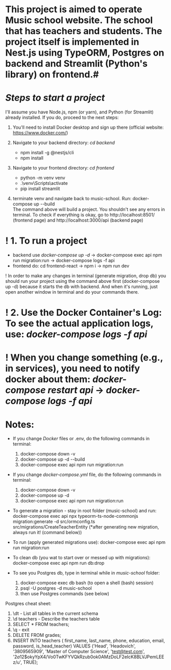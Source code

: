 # This project is aimed to operate Music school website. The school that has teachers and students. The project itself is implemented in Nest.js using TypeORM, Postgres on backend and Streamlit (Python's library) on frontend.#

# _Steps to start a project_

I'll assume you have Node.js, npm (or yarn), and Python (for Streamlit) already installed. If you do, proceed to the next steps:

1. You'll need to install Docker desktop and sign up there (official website: https://www.docker.com/)

2. Navigate to your backend directory: _cd backend_

   - npm install -g @nestjs/cli
   - npm install

3. Navigate to your frontend directory: _cd frontend_

   - python -m venv venv
   - .\venv\Scripts\activate
   - pip install streamlit

4. terminate venv and navigate back to music-school. Run:
   docker-compose up --build  
   The command above will build a project. You shouldn't see any errors in terminal. To check if everything is okay, go
   to http://localhost:8501/ (frontend page) and http://localhost:3000/api (backend page)

# ! 1. To run a project

- backend use _docker-compose up -d_ -> docker-compose exec api npm run migration:run -> docker-compose logs -f api
- frontend do: cd frontend-react -> npm i -> npm run dev

! In order to make any changes in terminal (generate migration, drop db) you should run your project using the command above first (docker-compose up -d) because it starts the db with backend. And when it's running, just open another window in terminal and do your commands there.

# ! 2. Use the Docker Container's Log: To see the actual application logs, use: _docker-compose logs -f api_

# ! When you change something (e.g., in services), you need to notify docker about them: _docker-compose restart api_ -> _docker-compose logs -f api_

# Notes:

- If you change _Docker_ files or .env, do the following commands in terminal:

  1. docker-compose down -v
  2. docker-compose up -d --build
  3. docker-compose exec api npm run migration:run

- If you change _docker-compose.yml_ file, do the following commands in terminal:

  1. docker-compose down -v
  2. docker-compose up -d
  3. docker-compose exec api npm run migration:run

- To generate a migration - stay in root folder (music-school) and run:
  docker-compose exec api npx typeorm-ts-node-commonjs migration:generate -d src/ormconfig.ts src/migrations/CreateTeacherEntity
  (\*after generating new migration, always run it! (command below))

- To run (apply generated migrations use):
  docker-compose exec api npm run migration:run

- To clean db (you wat to start over or messed up with migrations):
  docker-compose exec api npm run db:drop

- To see you Postgres db, type in terminal while in _music-school_ folder:
  1. docker-compose exec db bash (to open a shell (bash) session)
  2. psql -U postgres -d music-school
  3. then use Postgres commands (see below)

Postgres cheat sheet:

1. \dt - List all tables in the current schema
2. \d teachers - Describe the teachers table
3. SELECT \* FROM teachers;
4. \q - exit
5. DELETE FROM grades;
6. INSERT INTO teachers ( first_name, last_name, phone, education, email, password, is_head_teacher) VALUES ('Head', 'Headovich', '3809565909', 'Master of Computer Science', 'test@test.com', '$2a$12$okyYpX4/Vo0TwKFYVQkRzub0ok0AMzDoLF2eIcK8BLVJPemLEEz/u', TRUE);

<!-- password: test12 -->
